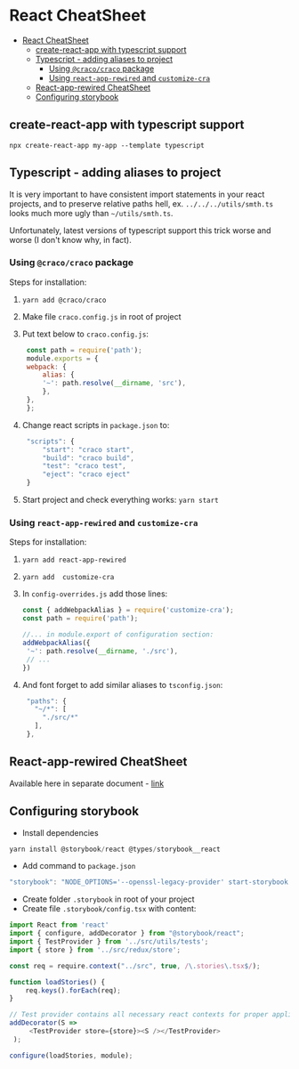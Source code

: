 # React CheatSheet

- [React CheatSheet](#react-cheatsheet)
  - [create-react-app with typescript support](#create-react-app-with-typescript-support)
  - [Typescript - adding aliases to project](#typescript---adding-aliases-to-project)
    - [Using `@craco/craco` package](#using-cracocraco-package)
    - [Using `react-app-rewired` and `customize-cra`](#using-react-app-rewired-and-customize-cra)
  - [React-app-rewired CheatSheet](#react-app-rewired-cheatsheet)
  - [Configuring storybook](#configuring-storybook)

## create-react-app with typescript support  

```shell
npx create-react-app my-app --template typescript
```

## Typescript - adding aliases to project

It is very important to have consistent import statements in your react projects, and to preserve relative paths hell, ex. `../../../utils/smth.ts` looks much more ugly than `~/utils/smth.ts`.

Unfortunately, latest versions of typescript support this trick worse and worse (I don't know why, in fact).

### Using `@craco/craco` package

Steps for installation:

1. `yarn add @craco/craco`
2. Make file `craco.config.js` in root of project
3. Put text below to `craco.config.js`:

   ```javascript
    const path = require('path');
    module.exports = {
    webpack: {
        alias: {
        '~': path.resolve(__dirname, 'src'),
        },
    },
    };
   ```

4. Change react scripts in `package.json` to:

   ```javascript
    "scripts": {
        "start": "craco start",
        "build": "craco build",
        "test": "craco test",
        "eject": "craco eject"
    }
   ```

5. Start project and check everything works: `yarn start`

### Using `react-app-rewired` and `customize-cra`

Steps for installation:

1. `yarn add react-app-rewired`
2. `yarn add  customize-cra`
3. In `config-overrides.js` add those lines:

   ```javascript
   const { addWebpackAlias } = require('customize-cra');
   const path = require('path');

   //... in module.export of configuration section:
   addWebpackAlias({
    '~': path.resolve(__dirname, './src'),
    // ...
   })
   ```

4. And font forget to add similar aliases to `tsconfig.json`:

   ```javascript
    "paths": {
      "~/*": [
        "./src/*"
      ],
    },
   ```

## React-app-rewired CheatSheet

Available here in separate document - [link](./config/react-app-rewired/readme.md)

## Configuring storybook

- Install dependencies

```js
yarn install @storybook/react @types/storybook__react
```

- Add command to `package.json`

```js
"storybook": "NODE_OPTIONS='--openssl-legacy-provider' start-storybook -p 9009 -s public" 
```

- Create folder `.storybook` in root of your project
- Create file `.storybook/config.tsx` with content:

```js
import React from 'react'
import { configure, addDecorator } from "@storybook/react";
import { TestProvider } from '../src/utils/tests';
import { store } from '../src/redux/store';

const req = require.context("../src", true, /\.stories\.tsx$/);

function loadStories() {
    req.keys().forEach(req);
}

// Test provider contains all necessary react contexts for proper application work, such as redux context, @mui/theme provider, and so on
addDecorator(S =>
     <TestProvider store={store}><S /></TestProvider>
 );

configure(loadStories, module);

```